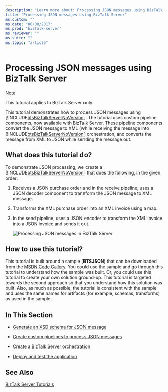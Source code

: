 ```yaml
---
description: "Learn more about: Processing JSON messages using BizTalk Server"
title: "Processing JSON messages using BizTalk Server"
ms.custom: ""
ms.date: "06/08/2017"
ms.prod: "biztalk-server"
ms.reviewer: ""
ms.suite: ""
ms.topic: "article"
---
```

# Processing JSON messages using BizTalk Server
> [!NOTE]
>  This tutorial applies to BizTalk Server only.

 This tutorial demonstrates how to process JSON messages using [!INCLUDE[btsBizTalkServerNoVersion](../includes/btsbiztalkservernoversion-md.md)]. The tutorial uses custom pipeline components, now available with BizTalk Server. These pipeline components convert the JSON message to XML (while receiving the message into [!INCLUDE[btsBizTalkServerNoVersion](../includes/btsbiztalkservernoversion-md.md)] orchestration, and converts the message from XML to JSON while sending the message out.

## What does this tutorial do?
 To demonstrate JSON processing, we create a [!INCLUDE[btsBizTalkServerNoVersion](../includes/btsbiztalkservernoversion-md.md)] that does the following, in the given order:

1. Receives a JSON purchase order and in the receive pipeline, uses a JSON decoder component to transform the JSON message to XML message.

2. Transforms the XML purchase order into an XML invoice using a map.

3. In the send pipeline, uses a JSON encoder to transform the XML invoice into a JSON invoice and sends it out.

   ![Processing JSON messages in BizTalk Server](../core/media/btsjson-flow.png "BTSJSON_Flow")

## How to use this tutorial?
 This tutorial is built around a sample (**BTSJSON**) that can be downloaded from the [MSDN Code Gallery](/samples/browse/). You could use the sample and go through this tutorial to understand how the sample was built. Or, you could use this tutorial to create your own solution ground-up. This tutorial is targeted towards the second approach so that you understand how this solution was built. Also, as much as possible, the tutorial is consistent with the sample and uses the same names for artifacts (for example, schemas, transforms) as used in the sample.

## In This Section

-   [Generate an XSD schema for JSON message](../core/generate-an-xsd-schema-for-json-message.md)

-   [Create custom pipelines to process JSON messages](../core/create-custom-pipelines-to-process-json-messages.md)

-   [Create a BizTalk Server orchestration](../core/create-a-biztalk-server-orchestration.md)

-   [Deploy and test the application](../core/deploy-and-test-the-application.md)

## See Also
 [BizTalk Server Tutorials](../core/biztalk-server-tutorials.md)